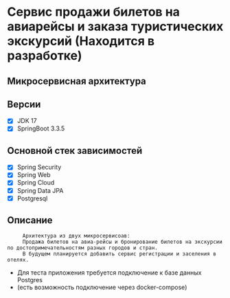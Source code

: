 
# Сервис продажи билетов на авиарейсы и заказа туристических экскурсий (Находится в разработке)

## Микросервисная архитектура

##  Версии
-[X] JDK 17
-[X] SpringBoot 3.3.5

## Основной стек зависимостей
-[X] Spring Security
-[X] Spring Web
-[X] Spring Cloud
-[X] Spring Data JPA
-[X] Postgresql

## Описание
         Архитектура из двух микросервисоав:
         Продажа билетов на авиа-рейсы и бронирование билетов на экскурсии по достопримечательностям разных городов и стран.
         В будущем планируется добавить сервис регистрации и заселения в отелях.

* Для теста приложения требуется подключение к базе данных Postgres
* (есть возможность подключение через docker-compose)
